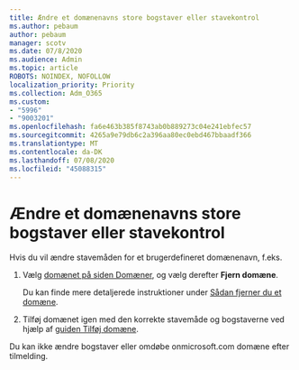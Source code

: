 ```yaml
---
title: Ændre et domænenavns store bogstaver eller stavekontrol
ms.author: pebaum
author: pebaum
manager: scotv
ms.date: 07/8/2020
ms.audience: Admin
ms.topic: article
ROBOTS: NOINDEX, NOFOLLOW
localization_priority: Priority
ms.collection: Adm_O365
ms.custom:
- "5996"
- "9003201"
ms.openlocfilehash: fa6e463b385f8743ab0b889273c04e241ebfec57
ms.sourcegitcommit: 4265a9e79db6c2a396aa80ec0ebd467bbaadf366
ms.translationtype: MT
ms.contentlocale: da-DK
ms.lasthandoff: 07/08/2020
ms.locfileid: "45088315"
---
```

# <a name="change-a-domain-name-letter-case-or-spelling"></a>Ændre et domænenavns store bogstaver eller stavekontrol

Hvis du vil ændre stavemåden for et brugerdefineret domænenavn, f.eks.

1. Vælg [domænet på siden Domæner](https://portal.office.com/adminportal/home#/Domains), og vælg derefter **Fjern domæne**.</br>

    Du kan finde mere detaljerede instruktioner under [Sådan fjerner du et domæne](https://docs.microsoft.com/microsoft-365/admin/get-help-with-domains/remove-a-domain?view=o365-worldwide).

2. Tilføj domænet igen med den korrekte stavemåde og bogstaverne ved hjælp af [guiden Tilføj domæne](https://portal.office.com/adminportal/home#/Domains/Wizard).

Du kan ikke ændre bogstaver eller omdøbe onmicrosoft.com domæne efter tilmelding.